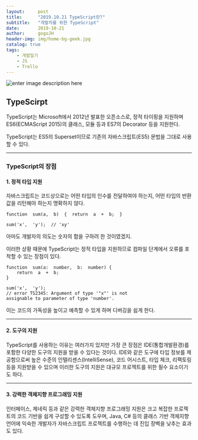 ```yaml
---
layout:     post
title:      "2019.10.21 TypeScript란?"
subtitle:   "개발자를 위한 TypeScript"
date:       2019-10-21
author:     gogoJH
header-img: img/home-bg-geek.jpg
catalog: true
tags:
    - 개발일기
    - JS
    - Trello
---
```

![enter image description here](https://images.velog.io/post-images/dongwon2/95f04080-3845-11e9-acb0-ebd80ec9a711/10ei2MOQxAzF7krm-v60wnQ.jpeg)

## TypeScirpt
TypeScript는 Microsoft에서 2012년 발표한 오픈소스로, 정적 타이핑을 지원하며 ES6(ECMAScript 2015)의 클래스, 모듈 등과 ES7의 Decorator 등을 지원한다.

TypeScript는 ES5의 Superset이므로 기존의 자바스크립트(ES5) 문법을 그대로 사용할 수 있다.

---

###  TypeScript의 장점

#### 1. 정적 타입 지원 
자바스크립트는 코드상으로는 어떤 타입의 인수를 전달하여야 하는지, 어떤 타입의 반환값을 리턴해야 하는지 명확하지 않다.
```
function  sum(a,  b)  {  return  a  +  b;  }  

sum('x',  'y');  // 'xy' 
```

아마도 개발자의 의도는 숫자의 합을 구하려 한 것이였겠지.

이러한 상황 때문에 TypeScript는 정적 타입을 지원하므로 컴파일 단계에서 오류를 포착할 수 있는 장점이 있다.
```
function  sum(a:  number,  b:  number) {  
	return  a  +  b;  
}  

sum('x',  'y');  
// error TS2345: Argument of type '"x"' is not 
assignable to parameter of type 'number'.
```

이는 코드의 가독성을 높이고 예측할 수 있게 하며 디버깅을 쉽게 한다.

---

#### 2. 도구의 지원

TypeScript를 사용하는 이유는 여러가지 있지만 가장 큰 장점은 IDE(통합개발환경)를 포함한 다양한 도구의 지원을 받을 수 있다는 것이다. IDE와 같은 도구에 타입 정보를 제공함으로써 높은 수준의 인텔리센스(IntelliSense), 코드 어시스트, 타입 체크, 리팩토링 등을 지원받을 수 있으며 이러한 도구의 지원은 대규모 프로젝트를 위한 필수 요소이기도 하다.

---

#### 3. 강력한 객체지향 프로그래밍 지원

인터페이스, 제네릭 등과 같은 강력한 객체지향 프로그래밍 지원은 크고 복잡한 프로젝트의 코드 기반을 쉽게 구성할 수 있도록 도우며, Java, C# 등의 클래스 기반 객체지향 언어에 익숙한 개발자가 자바스크립트 프로젝트를 수행하는 데 진입 장벽을 낮추는 효과도 있다.


<!--stackedit_data:
eyJoaXN0b3J5IjpbNzk5Njc0NzMzXX0=
-->